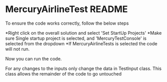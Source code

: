 # MercuryAirlineTest README

To ensure the code works correctly, follow the below steps

*Right click on the overall solution and select 'Set StartUp Projects'
*Make sure Single startup project is selected, and 'MercuryTestConsole' is selected from the dropdown
*If MercuryAirlineTests is selected the code will not run.

Now you can run the code.

For any changes to the inputs only change the data in TestInput class. This class allows the remainder of the code to go untouched 
